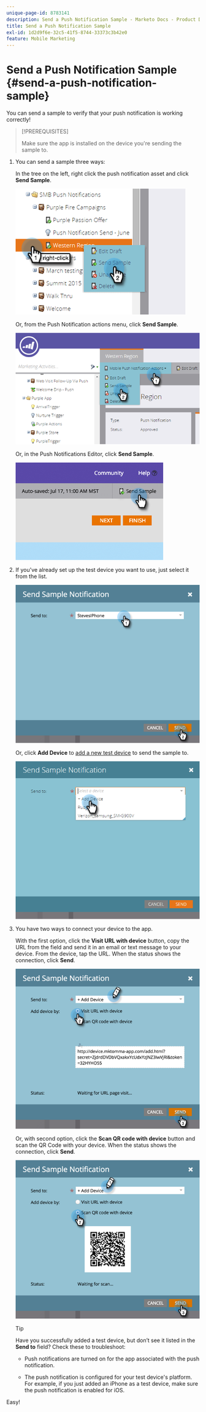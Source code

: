 ```yaml
---
unique-page-id: 8783141
description: Send a Push Notification Sample - Marketo Docs - Product Documentation
title: Send a Push Notification Sample
exl-id: 1d2d9f6e-32c5-41f5-8744-33373c3b42e0
feature: Mobile Marketing
---
```

# Send a Push Notification Sample {#send-a-push-notification-sample}

You can send a sample to verify that your push notification is working correctly!

>[!PREREQUISITES]
>
>Make sure the app is installed on the device you're sending the sample to.

1. You can send a sample three ways:

   In the tree on the left, right click the push notification asset and click **Send Sample**.

   ![](assets/image2015-7-13-11-3a26-3a15.png)

   Or, from the Push Notification actions menu, click **Send Sample**.

   ![](assets/image2015-7-13-11-3a28-3a37.png)

   Or, in the Push Notifications Editor, click **Send Sample**.

   ![](assets/image2015-7-20-13-3a29-3a3.png)

1. If you've already set up the test device you want to use, just select it from the list.

   ![](assets/image2015-7-29-8-3a25-3a17.png)

   Or, click **Add Device** to [add a new test device](/help/marketo/product-docs/mobile-marketing/push-notifications/adding-a-new-test-device.md) to send the sample to.

   ![](assets/image2015-7-13-11-3a34-3a21.png)

1. You have two ways to connect your device to the app.

   With the first option, click the **Visit URL with device** button, copy the URL from the field and send it in an email or text message to your device. From the device, tap the URL. When the status shows the connection, click **Send**.

   ![](assets/image2015-7-29-8-3a29-3a18.png)

   Or, with second option, click the **Scan QR code with device** button and scan the QR Code with your device. When the status shows the connection, click **Send**.

   ![](assets/image2015-7-29-8-3a31-3a20.png)

   >[!TIP]
   >
   >Have you successfully added a test device, but don’t see it listed in the **Send to** field? Check these to troubleshoot:
   >
   >* Push notifications are turned on for the app associated with the push notification.
   >
   >* The push notification is configured for your test device's platform. For example, if you just added an iPhone as a test device, make sure the push notification is enabled for iOS.

Easy!
